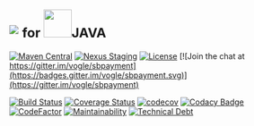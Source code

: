 # <img src="https://www.sbpayment.jp/images/logo.png">&nbsp;<sub>for <img src="https://simpleicons.org/icons/java.svg" height="50"/>JAVA</sub>


[![Maven Central](https://maven-badges.herokuapp.com/maven-central/com.vogle.sbpayment/sbpayment-client/badge.svg?service=github)](https://search.maven.org/search?q=g:com.vogle.sbpayment)
[![Nexus Staging](https://img.shields.io/nexus/s/https/oss.sonatype.org/com.vogle.sbpayment/sbpayment-client.svg?style=flat)](https://oss.sonatype.org/#nexus-search;quick~com.vogle.sbpayment)
[![License](https://img.shields.io/badge/License-Apache%202.0-blue.svg)](http://www.apache.org/licenses/LICENSE-2.0)
[![Join the chat at https://gitter.im/vogle/sbpayment](https://badges.gitter.im/vogle/sbpayment.svg)](https://gitter.im/vogle/sbpayment)

[![Build Status](https://travis-ci.org/vogle/sbpayment-java.svg?branch=master)](https://travis-ci.org/vogle/sbpayment-java)
[![Coverage Status](https://coveralls.io/repos/github/vogle/sbpayment-java/badge.svg?branch=master&service=github)](https://coveralls.io/github/vogle/sbpayment-java?branch=master)
[![codecov](https://codecov.io/gh/vogle/sbpayment-java/branch/master/graph/badge.svg)](https://codecov.io/gh/vogle/sbpayment-java)
[![Codacy Badge](https://api.codacy.com/project/badge/Grade/ff7cb7516ca248cfb798e6ab08faaacf)](https://www.codacy.com/app/vogle/sbpayment-java?utm_source=github.com&amp;utm_medium=referral&amp;utm_content=vogle/sbpayment-java&amp;utm_campaign=Badge_Grade)
[![CodeFactor](https://www.codefactor.io/repository/github/vogle/sbpayment-java/badge)](https://www.codefactor.io/repository/github/vogle/sbpayment-java)
[![Maintainability](https://api.codeclimate.com/v1/badges/c27bba1102704c1853dc/maintainability)](https://codeclimate.com/github/vogle/sbpayment-java/maintainability)
[![Technical Debt](https://sonarcloud.io/api/project_badges/measure?project=vogle_sbpayment-java&metric=sqale_index)](https://sonarcloud.io/dashboard?id=vogle_sbpayment-java)

<!--
[![Build Status](https://travis-ci.org/vogle/sbpayment-java.svg?branch=master)](https://travis-ci.org/vogle/sbpayment-java)
[![Join the chat at https://gitter.im/vogle/sbpayment](https://badges.gitter.im/vogle/sbpayment.svg?)](https://gitter.im/vogle/sbpayment)
[![HitCount](http://hits.dwyl.io/vogle/sbpayment-java.svg)](http://hits.dwyl.io/vogle/sbpayment-java)
![](https://img.shields.io/github/search/vogle/sbpayment-java/goto.svg?style=flat)

[![License](https://img.shields.io/badge/License-Apache%202.0-blue.svg)](https://opensource.org/licenses/Apache-2.0)
[![Maven Central](https://maven-badges.herokuapp.com/maven-central/com.vogle.sbpayment/sbpayment-client/badge.svg)](https://search.maven.org/search?q=g:com.vogle.sbpayment)
[![Nexus Staging](https://img.shields.io/nexus/s/https/oss.sonatype.org/com.vogle.sbpayment/sbpayment-client.svg?style=flat)](https://oss.sonatype.org/#nexus-search;quick~com.vogle.sbpayment)
[![Technical Debt](https://sonarcloud.io/api/project_badges/measure?project=vogle_sbpayment-java&metric=sqale_index)](https://sonarcloud.io/dashboard?id=vogle_sbpayment-java)

[![Codacy Badge](https://api.codacy.com/project/badge/Grade/ff7cb7516ca248cfb798e6ab08faaacf)](https://www.codacy.com/app/vogle/sbpayment-java?utm_source=github.com&amp;utm_medium=referral&amp;utm_content=vogle/sbpayment-java&amp;utm_campaign=Badge_Grade)
[![Reliability Rating](https://sonarcloud.io/api/project_badges/measure?project=vogle_sbpayment-java&metric=reliability_rating)](https://sonarcloud.io/dashboard?id=vogle_sbpayment-java)
[![Maintainability](https://api.codeclimate.com/v1/badges/c27bba1102704c1853dc/maintainability)](https://codeclimate.com/github/vogle/sbpayment-java/maintainability)
[![CodeFactor](https://www.codefactor.io/repository/github/vogle/sbpayment-java/badge)](https://www.codefactor.io/repository/github/vogle/sbpayment-java)
[![Language grade: Java](https://img.shields.io/lgtm/grade/java/g/vogle/sbpayment-java.svg?style=flat)](https://lgtm.com/projects/g/vogle/sbpayment-java/context:java)

[![Coverage Status](https://coveralls.io/repos/github/vogle/sbpayment-java/badge.svg?branch=master)](https://coveralls.io/github/vogle/sbpayment-java?branch=master)
[![codecov](https://codecov.io/gh/vogle/sbpayment-java/branch/master/graph/badge.svg)](https://codecov.io/gh/vogle/sbpayment-java)
[![Codacy Badge](https://api.codacy.com/project/badge/Coverage/ff7cb7516ca248cfb798e6ab08faaacf)](https://www.codacy.com/app/vogle/sbpayment-java?utm_source=github.com&utm_medium=referral&utm_content=vogle/sbpayment-java&utm_campaign=Badge_Coverage)
[![Test Coverage](https://api.codeclimate.com/v1/badges/c27bba1102704c1853dc/test_coverage)](https://codeclimate.com/github/vogle/sbpayment-java/test_coverage)
[![Coverage](https://sonarcloud.io/api/project_badges/measure?project=vogle_sbpayment-java&metric=coverage)](https://sonarcloud.io/dashboard?id=vogle_sbpayment-java)
-->

<!--
[![Maven Central](https://maven-badges.herokuapp.com/maven-central/com.vogle.sbpayment/sbpayment-client/badge.svg)](https://maven-badges.herokuapp.com/maven-central/com.vogle.sbpayment/sbpayment-client)
[![Javadocs](http://javadoc.io/badge/com.vogle.sbpayment/sbpayment-client.svg)](http://javadoc.io/doc/com.vogle.sbpayment/sbpayment-client)
-->
